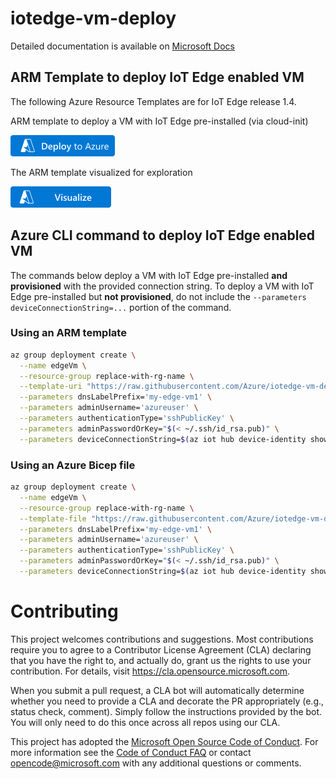 # iotedge-vm-deploy

Detailed documentation is available on [Microsoft Docs](https://docs.microsoft.com/en-us/azure/iot-edge/how-to-install-iot-edge-ubuntuvm)

## ARM Template to deploy IoT Edge enabled VM

The following Azure Resource Templates are for IoT Edge release 1.4.

ARM template to deploy a VM with IoT Edge pre-installed (via cloud-init)

<a href="https://portal.azure.com/#create/Microsoft.Template/uri/https%3A%2F%2Fraw.githubusercontent.com%2Fazure%2Fiotedge-vm-deploy%2Fmaster%2FedgeDeploy.json" target="_blank">
    <img src="https://raw.githubusercontent.com/Azure/azure-quickstart-templates/master/1-CONTRIBUTION-GUIDE/images/deploytoazure.png" />
</a>

The ARM template visualized for exploration

<a href="http://armviz.io/#/?load=https%3A%2F%2Fraw.githubusercontent.com%2Fazure%2Fiotedge-vm-deploy%2Fmaster%2FedgeDeploy.json" target="_blank">
    <img src="https://raw.githubusercontent.com/Azure/azure-quickstart-templates/master/1-CONTRIBUTION-GUIDE/images/visualizebutton.png" /></a>

## Azure CLI command to deploy IoT Edge enabled VM 

The commands below deploy a VM with IoT Edge pre-installed **and provisioned** with the provided connection string. To deploy a VM with IoT Edge pre-installed but **not provisioned**, do not include the `--parameters deviceConnectionString=...` portion of the command.

### Using an ARM template

```bash
az group deployment create \
  --name edgeVm \
  --resource-group replace-with-rg-name \
  --template-uri "https://raw.githubusercontent.com/Azure/iotedge-vm-deploy/master/edgeDeploy.json" \
  --parameters dnsLabelPrefix='my-edge-vm1' \
  --parameters adminUsername='azureuser' \
  --parameters authenticationType='sshPublicKey' \
  --parameters adminPasswordOrKey="$(< ~/.ssh/id_rsa.pub)" \
  --parameters deviceConnectionString=$(az iot hub device-identity show-connection-string --device-id replace-with-device-name --hub-name replace-with-hub-name -o tsv)
```

### Using an Azure Bicep file

```bash
az group deployment create \
  --name edgeVm \
  --resource-group replace-with-rg-name \
  --template-file "https://raw.githubusercontent.com/Azure/iotedge-vm-deploy/master/edgeDeploy.bicep" \
  --parameters dnsLabelPrefix='my-edge-vm1' \
  --parameters adminUsername='azureuser' \
  --parameters authenticationType='sshPublicKey' \
  --parameters adminPasswordOrKey="$(< ~/.ssh/id_rsa.pub)" \
  --parameters deviceConnectionString=$(az iot hub device-identity show-connection-string --device-id replace-with-device-name --hub-name replace-with-hub-name -o tsv)
```

# Contributing

This project welcomes contributions and suggestions.  Most contributions require you to agree to a
Contributor License Agreement (CLA) declaring that you have the right to, and actually do, grant us
the rights to use your contribution. For details, visit https://cla.opensource.microsoft.com.

When you submit a pull request, a CLA bot will automatically determine whether you need to provide
a CLA and decorate the PR appropriately (e.g., status check, comment). Simply follow the instructions
provided by the bot. You will only need to do this once across all repos using our CLA.

This project has adopted the [Microsoft Open Source Code of Conduct](https://opensource.microsoft.com/codeofconduct/).
For more information see the [Code of Conduct FAQ](https://opensource.microsoft.com/codeofconduct/faq/) or
contact [opencode@microsoft.com](mailto:opencode@microsoft.com) with any additional questions or comments.
